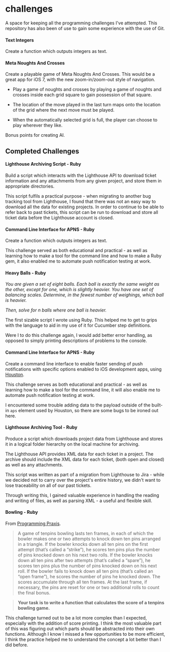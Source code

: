 # challenges

A space for keeping all the programming challenges I've attempted. This repository has also been of use to gain some experience with the use of Git.

#### Text Integers

Create a function which outputs integers as text.

#### Meta Noughts And Crosses

Create a playable game of Meta Noughts And Crosses. This would be a great app for iOS 7, with the new zoom-in/zoom-out style of navigation.

* Play a game of noughts and crosses by playing a game of noughts and crosses inside each grid square to gain possession of that square.

* The location of the move played in the last turn maps onto the location of the grid where the next move must be played.

* When the automatically selected grid is full, the player can choose to play wherever they like.

Bonus points for creating AI.

## Completed Challenges

#### Lighthouse Archiving Script - Ruby

Build a script which interacts with the Lighthouse API to download ticket information and any attachments from any given project, and store them in appropriate directories.

This script fulfils a practical purpose - when migrating to another bug tracking tool from Lighthouse, I found that there was not an easy way to download all the data for existing projects. In order to continue to be able to refer back to past tickets, this script can be run to download and store all ticket data before the Lighthouse account is closed.

#### Command Line Interface for APNS - Ruby

Create a function which outputs integers as text.

This challenge served as both educational and practical - as well as learning how to make a tool for the command line and how to make a Ruby gem, it also enabled me to automate push notification testing at work.

#### Heavy Balls - Ruby

*You are given a set of eight balls. Each ball is exactly the same weight as the other, except for one, which is slightly heavier. You have one set of balancing scales. Determine, in the fewest number of weighings, which ball is heavier.*

*Then, solve for n balls where one ball is heavier.*

The first sizable script I wrote using Ruby. This helped me to get to grips with the language to aid in my use of it for Cucumber step definitions.

Were I to do this challenge again, I would add better error handling, as opposed to simply printing descriptions of problems to the console.

#### Command Line Interface for APNS - Ruby

Create a command line interface to enable faster sending of push notifications with specific options enabled to iOS development apps, using [Houston](https://github.com/nomad/houston/).

This challenge serves as both educational and practical - as well as learning how to make a tool for the command line, it will also enable me to automate push notification testing at work.

I encountered some trouble adding data to the payload outside of the built-in `aps` element used by Houston, so there are some bugs to be ironed out here.

#### Lighthouse Archiving Tool - Ruby

Produce a script which downloads project data from Lighthouse and stores it in a logical folder hierarchy on the local machine for archiving.

The Lighthouse API provides XML data for each ticket in a project. The archive should include the XML data for each ticket, (both open and closed) as well as any attachments.

This script was written as part of a migration from Lighthouse to Jira - while we decided not to carry over the project's entire history, we didn't want to lose traceability on all of our past tickets.

Through writing this, I gained valuable experience in handling the reading and writing of files, as well as parsing XML - a useful and flexible skill.

#### Bowling - Ruby

From [Programming Praxis](http://programmingpraxis.com/2009/08/11/uncle-bobs-bowling-game-kata/).

> A game of tenpins bowling lasts ten frames, in each of which the bowler makes one or two attempts to knock down ten pins arranged in a triangle. If the bowler knocks down all ten pins on the first attempt (that’s called a “strike”), he scores ten pins plus the number of pins knocked down on his next two rolls. If the bowler knocks down all ten pins after two attempts (that’s called a “spare”), he scores ten pins plus the number of pins knocked down on his next roll. If the bowler fails to knock down all ten pins (that’s called an “open frame”), he scores the number of pins he knocked down. The scores accumulate through all ten frames. At the last frame, if necessary, the pins are reset for one or two additional rolls to count the final bonus.

> **Your task is to write a function that calculates the score of a tenpins bowling game.**

This challenge turned out to be a lot more complex than I expected, especially with the addition of score printing. I think the most valuable part of this was figuring out which parts should be abstracted into their own functions. Although I know I missed a few opportunities to be more efficient, I think the practice helped me to understand the concept a lot better than I did before.